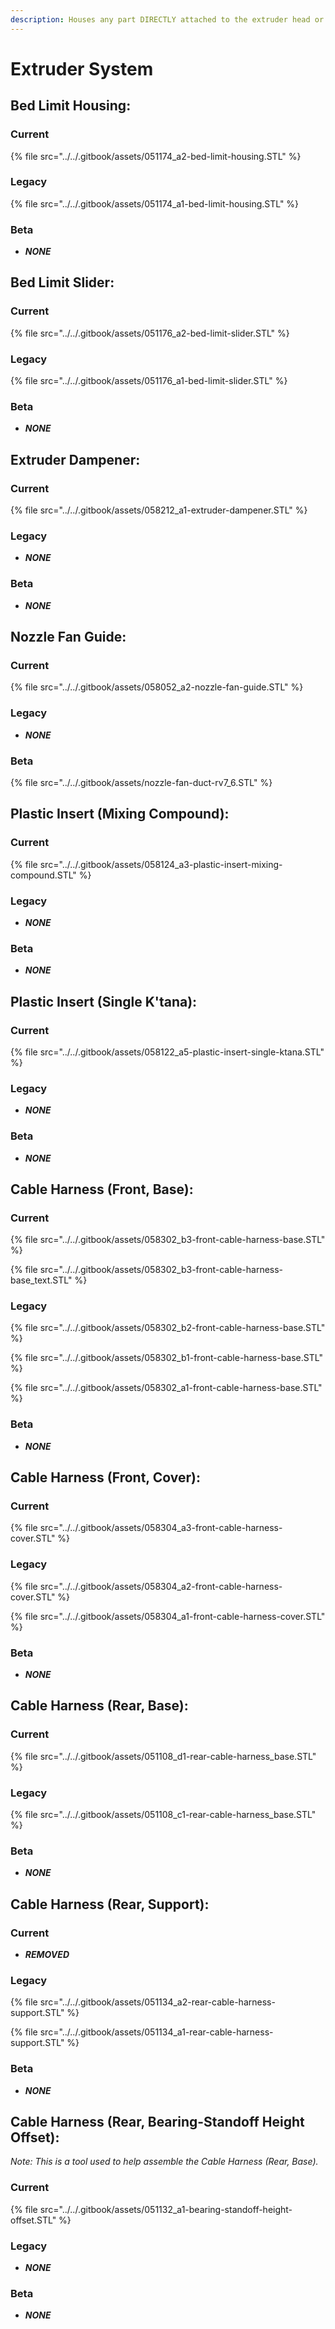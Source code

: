 ```yaml
---
description: Houses any part DIRECTLY attached to the extruder head or cable chain.
---
```


# Extruder System

## Bed Limit Housing:

### Current

{% file src="../../.gitbook/assets/051174\_a2-bed-limit-housing.STL" %}

### Legacy

{% file src="../../.gitbook/assets/051174\_a1-bed-limit-housing.STL" %}

### Beta

* _**NONE**_

## Bed Limit Slider:

### Current

{% file src="../../.gitbook/assets/051176\_a2-bed-limit-slider.STL" %}

### Legacy

{% file src="../../.gitbook/assets/051176\_a1-bed-limit-slider.STL" %}

### Beta

* _**NONE**_

## Extruder Dampener:

### Current

{% file src="../../.gitbook/assets/058212\_a1-extruder-dampener.STL" %}

### Legacy

* _**NONE**_

### Beta

* _**NONE**_

## Nozzle Fan Guide:

### Current

{% file src="../../.gitbook/assets/058052\_a2-nozzle-fan-guide.STL" %}

### Legacy

* _**NONE**_

### Beta

{% file src="../../.gitbook/assets/nozzle-fan-duct-rv7\_6.STL" %}

## Plastic Insert \(Mixing Compound\):

### Current

{% file src="../../.gitbook/assets/058124\_a3-plastic-insert-mixing-compound.STL" %}

### Legacy

* _**NONE**_

### Beta

* _**NONE**_

## Plastic Insert \(Single K'tana\):

### Current

{% file src="../../.gitbook/assets/058122\_a5-plastic-insert-single-ktana.STL" %}

### Legacy

* _**NONE**_

### Beta

* _**NONE**_

## Cable Harness \(Front, Base\):

### Current

{% file src="../../.gitbook/assets/058302\_b3-front-cable-harness-base.STL" %}

{% file src="../../.gitbook/assets/058302\_b3-front-cable-harness-base\_text.STL" %}

### Legacy

{% file src="../../.gitbook/assets/058302\_b2-front-cable-harness-base.STL" %}

{% file src="../../.gitbook/assets/058302\_b1-front-cable-harness-base.STL" %}

{% file src="../../.gitbook/assets/058302\_a1-front-cable-harness-base.STL" %}

### Beta

* _**NONE**_

## Cable Harness \(Front, Cover\):

### Current

{% file src="../../.gitbook/assets/058304\_a3-front-cable-harness-cover.STL" %}

### Legacy

{% file src="../../.gitbook/assets/058304\_a2-front-cable-harness-cover.STL" %}

{% file src="../../.gitbook/assets/058304\_a1-front-cable-harness-cover.STL" %}

### Beta

* _**NONE**_

## Cable Harness \(Rear, Base\):

### Current

{% file src="../../.gitbook/assets/051108\_d1-rear-cable-harness\_base.STL" %}

### Legacy

{% file src="../../.gitbook/assets/051108\_c1-rear-cable-harness\_base.STL" %}

### Beta

* _**NONE**_

## Cable Harness \(Rear, Support\):

### Current

* _**REMOVED**_

### Legacy

{% file src="../../.gitbook/assets/051134\_a2-rear-cable-harness-support.STL" %}

{% file src="../../.gitbook/assets/051134\_a1-rear-cable-harness-support.STL" %}

### Beta

* _**NONE**_

## Cable Harness \(Rear, Bearing-Standoff Height Offset\):

_Note: This is a tool used to help assemble the Cable Harness \(Rear, Base\)._

### Current

{% file src="../../.gitbook/assets/051132\_a1-bearing-standoff-height-offset.STL" %}

### Legacy

* _**NONE**_

### Beta

* _**NONE**_

